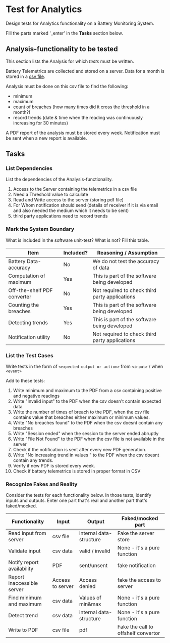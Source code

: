 # Test for Analytics

Design tests for Analytics functionality on a Battery Monitoring System.

Fill the parts marked '_enter' in the **Tasks** section below.

## Analysis-functionality to be tested

This section lists the Analysis for which _tests_ must be written.

Battery Telemetrics are collected and stored on a server.
Data for a month is stored in a [csv file](https://en.wikipedia.org/wiki/Comma-separated_values).

Analysis must be done on this csv file to find the following:
- minimum
- maximum
- count of breaches (how many times did it cross the threshold in a month?)
- record trends (date & time when the reading was continuously increasing for 30 minutes)

A PDF report of the analysis must be stored every week.
Notification must be sent when a new report is available.

## Tasks

### List Dependencies

List the dependencies of the Analysis-functionality.

1. Access to the Server containing the telemetrics in a csv file
2. Need a Threshold value to calculate
3. Read and Write access to the server (storing pdf file) 
4. For Whom notification should send (details of receiver if it is via email and also needed the medium which it needs to be sent)
5. third party applications need to record trends

### Mark the System Boundary

What is included in the software unit-test? What is not? Fill this table.

| Item                      | Included?     | Reasoning / Assumption
|---------------------------|---------------|---
Battery Data-accuracy       | No            | We do not test the accuracy of data
Computation of maximum      | Yes           | This is part of the software being developed
Off-the-shelf PDF converter | No            | Not required to check third party applications
Counting the breaches       | Yes           | This is part of the software being developed
Detecting trends            | Yes           | This is part of the software being developed
Notification utility        | No            | Not required to check third party applications

### List the Test Cases

Write tests in the form of `<expected output or action>` from `<input>` / when `<event>`

Add to these tests:

1. Write minimum and maximum to the PDF from a csv containing positive and negative readings
2. Write "Invalid input" to the PDF when the csv doesn't contain expected data
3. Write the number of times of breach to the PDF, when the csv file contains value that breaches either maximum or minimum values.
4. Write "No breaches found" to the PDF when the csv doesnt contain any breaches
5. Write "Session ended" when the session to the server ended abruptly
6. Write "File Not Found" to the PDF when the csv file is not available in the server
7. Check if the notification is sent after every new PDF generation.
8. Write "No increasing trend in values " to the PDF when the csv doesnt contain any trends.
9. Verify if new PDF is stored every week.
10. Check if battery telemetrics is stored in proper format in CSV

### Recognize Fakes and Reality

Consider the tests for each functionality below.
In those tests, identify inputs and outputs.
Enter one part that's real and another part that's faked/mocked.

| Functionality            | Input        | Output                      | Faked/mocked part
|--------------------------|--------------|-----------------------------|---
Read input from server     | csv file     | internal data-structure     | Fake the server store
Validate input             | csv data     | valid / invalid             | None - it's a pure function
Notify report availability | PDF          | sent/unsent                 | fake notification
Report inaccessible server | Access to server |Access denied              | fake the access to server
Find minimum and maximum   | csv data     |   Values of min&max           | None - it's a pure function
Detect trend               | csv data     | internal data-structure          | None - it's a pure function
Write to PDF               | csv file |      pdf       | Fake the call to offshelf convertor
